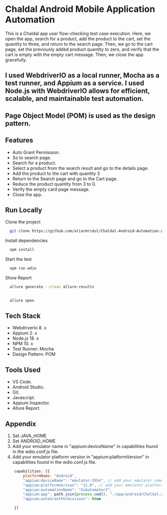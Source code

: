 # Chaldal Android Mobile Application Automation

This is a Chaldal app user flow-checking test case execution. Here, we open the app, search for a product, add the product to the cart, set the quantity to three, and return to the search page. Then, we go to the cart page, set the previously added product quantity to zero, and verify that the cart is empty with the empty cart message. Then, we close the app gracefully.


## I used WebdriverIO as a local runner, Mocha as a test runner, and Appium as a service. I used Node.js with WebdriverIO allows for efficient, scalable, and maintainable test automation. 
## Page Object Model (POM) is used as the design pattern. 

## Features

- Auto Grant Permission.
- So to search page.
- Search for a product.
- Select a product from the search result and go to the details page.
- Add the product to the cart with quantity 3
- Return to the Search page and go to the Cart page.
- Reduce the product quantity from 3 to 0.
- Verify the empty card page message.
- Close the app.

## Run Locally

Clone the project

```bash {"id":"01J7TWY4RKEYT0E8W8P4QQK3KR"}
  git clone https://github.com/atiarmridul/Chaldal-Android-Automation.git

```

Install dependencies

```bash {"id":"01J7TWY4RKEYT0E8W8P7Q1J3BH"}
  npm install

```

Start the test

```bash {"id":"01J7TWY4RKEYT0E8W8P99KNTTW"}
  npm run wdio

```

Show Report

```bash {"id":"01J7TX353VH5ZPK2XEH83HJW23"}
  allure generate --clean allure-results

  
  allure open
```

## Tech Stack

- WebdriverIo 8. x
- Appium 2. x
- Node.js 18. x
- NPM 10. x
- Test Runner: Mocha
- Design Pattern: POM

## Tools Used

- VS Code.
- Android Studio.
- Git.
- Javascript.
- Appium Inspector.
- Allure Report.

## Appendix

1. Set JAVA_HOME 
2. Set ANDROID_HOME 
3. Add your emulator name in "appium:deviceName" in capabilities found in the wdio.conf.js file.
4. Add your emulator platform version in "appium:platformVersion" in capabilities found in the wdio.conf.js file.

```javascript {"id":"01J7TWY4RMT4WSQXJ69TMKPYPV"}
    capabilities: [{
        platformName: "Android",
        "appium:deviceName": "emulator-5554", // add your emulator name here. 
        "appium:platformVersion": "11.0", // add your emulator platform version here. 
        "appium:automationName": "UiAutomator2",
        "appium:app": path.join(process.cwd(), "./app/android/Chaldal.apk"),
        "appium:autoGrantPermissions": true

    }]


```
